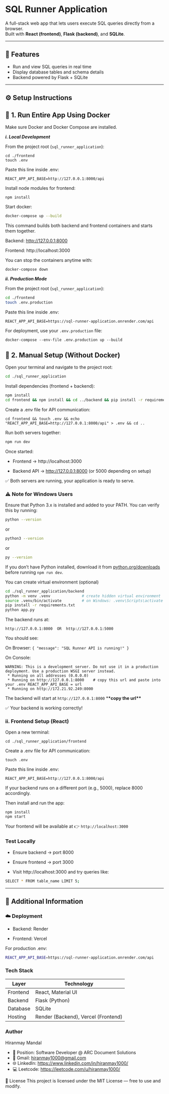 # SQL Runner Application

A full-stack web app that lets users execute SQL queries directly from a browser.  
Built with **React (frontend)**, **Flask (backend)**, and **SQLite**.

---

## 🚀 Features

- Run and view SQL queries in real time
- Display database tables and schema details
- Backend powered by Flask + SQLite

---

## ⚙️ Setup Instructions

## 🐳 1. Run Entire App Using Docker

Make sure Docker and Docker Compose are installed.

**_i. Local Development_**

From the project root (`sql_runner_application`):

```
cd ./frontend
touch .env
```

Paste this line inside .env:

```
REACT_APP_API_BASE=http://127.0.0.1:8000/api
```

Install node modules for frontend:

```
npm install
```

Start docker:

```bash
docker-compose up --build
```

This command builds both backend and frontend containers and starts them together.

Backend: http://127.0.0.1:8000

Frontend: http://localhost:3000

You can stop the containers anytime with:

```
docker-compose down
```

**_ii. Production Mode_**

From the project root (`sql_runner_application`):

```bash
cd ./frontend
touch .env.production
```

Paste this line inside .env:

```
REACT_APP_API_BASE=https://sql-runner-application.onrender.com/api
```

For deployment, use your `.env.production` file:

```
docker-compose --env-file .env.production up --build
```

## 🧩 2. Manual Setup (Without Docker)

Open your terminal and navigate to the project root:

```bash
cd ./sql_runner_application
```

Install dependencies (frontend + backend):

```bash
npm install
cd frontend && npm install && cd ../backend && pip install -r requirements.txt && cd ..
```

Create a .env file for API communication:

```
cd frontend && touch .env && echo "REACT_APP_API_BASE=http://127.0.0.1:8000/api" > .env && cd ..

```

Run both servers together:

```bash
npm run dev
```

Once started:

- Frontend → http://localhost:3000

- Backend API → http://127.0.0.1:8000
  (or 5000 depending on setup)

✅ Both servers are running, your application is ready to serve.

### ⚠️ Note for Windows Users

Ensure that Python 3.x is installed and added to your PATH.
You can verify this by running:

```bash
python --version
```

or

```bash
python3 --version
```

or

```bash
py --version
```

If you don’t have Python installed, download it from [python.org/downloads](https://www.python.org/downloads/)
before running `npm run dev`.

You can create virtual environment (optional)

```bash
cd ./sql_runner_application/backend
python -m venv .venv              # create hidden virtual environment
source .venv/bin/activate         # on Windows: .venv\Scripts\activate
pip install -r requirements.txt
python app.py
```

The backend runs at:

`http://127.0.0.1:8000  OR  http://127.0.0.1:5000`

You should see:

On Browser: `{ "message": "SQL Runner API is running!" }`

On Console:

```
WARNING: This is a development server. Do not use it in a production deployment. Use a production WSGI server instead.
 * Running on all addresses (0.0.0.0)
 * Running on http://127.0.0.1:8000    # copy this url and paste into your .env REACT_APP_API_BASE = url
 * Running on http://172.21.92.249:8000
```

The backend will start at `http://127.0.0.1:8000` \***\*copy the url\*\***

✅ Your backend is working correctly!

### ii. Frontend Setup (React)

Open a new terminal:

```
cd ./sql_runner_application/frontend
```

Create a .env file for API communication:

```
touch .env
```

Paste this line inside .env:

```
REACT_APP_API_BASE=http://127.0.0.1:8000/api
```

If your backend runs on a different port (e.g., 5000), replace 8000 accordingly.

Then install and run the app:

```
npm install
npm start
```

Your frontend will be available at 👉 `http://localhost:3000`

### Test Locally

- Ensure backend → port 8000

- Ensure frontend → port 3000

- Visit http://localhost:3000 and try queries like:

```bash
SELECT * FROM table_name LIMIT 5;
```

---

## 🧾 Additional Information

### ☁️ Deployment

- Backend: Render

- Frontend: Vercel

For production .env:

```bash
REACT_APP_API_BASE=https://sql-runner-application.onrender.com/api
```

### Tech Stack

| Layer    | Technology                          |
| -------- | ----------------------------------- |
| Frontend | React, Material UI                  |
| Backend  | Flask (Python)                      |
| Database | SQLite                              |
| Hosting  | Render (Backend), Vercel (Frontend) |

### Author

Hiranmay Mandal

- 🧰 Position: Software Developer @ ARC Document Solutions
- 📧 Gmail: hiranmay1000@gmail.com
- 🌐 LinkedIn: https://www.linkedin.com/in/hiranmay1000/
- 💻 Leetcode: https://leetcode.com/u/hiranmay1000/

🪪 License
This project is licensed under the MIT License — free to use and modify.
